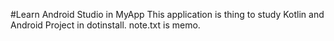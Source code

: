 #Learn Android Studio in MyApp
This application is thing to study Kotlin and Android Project in dotinstall.
note.txt is memo.

